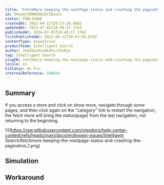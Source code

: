 ```yaml
---
title: 'FetchMore keeping the nextPage status and crashing the pagination'
id: 3hyeUjVRNKE8A2UYIQiw2x
status: PUBLISHED
createdAt: 2022-04-11T20:53:26.480Z
updatedAt: 2024-07-01T18:48:17.176Z
publishedAt: 2024-07-01T18:48:17.176Z
firstPublishedAt: 2022-04-11T20:53:26.870Z
contentType: knownIssue
productTeam: Intelligent Search
author: 2mXZkbi0oi061KicTExNjo
tag: Intelligent Search
slugEN: fetchmore-keeping-the-nextpage-status-and-crashing-the-pagination
locale: en
kiStatus: No Fix
internalReference: 560014
---
```


## Summary


If you access a store and click on show more, navigate through some pages, and then click again on the "category" link to restart the navigation, the fetch more will bring the status(page) from the last navigation, not returning to the beginning.

 ![](https://raw.githubusercontent.com/vtexdocs/help-center-content/refs/heads/main/docs/en/known-issues/Intelligent Search/fetchmore-keeping-the-nextpage-status-and-crashing-the-pagination_1.png)


## Simulation



## Workaround



